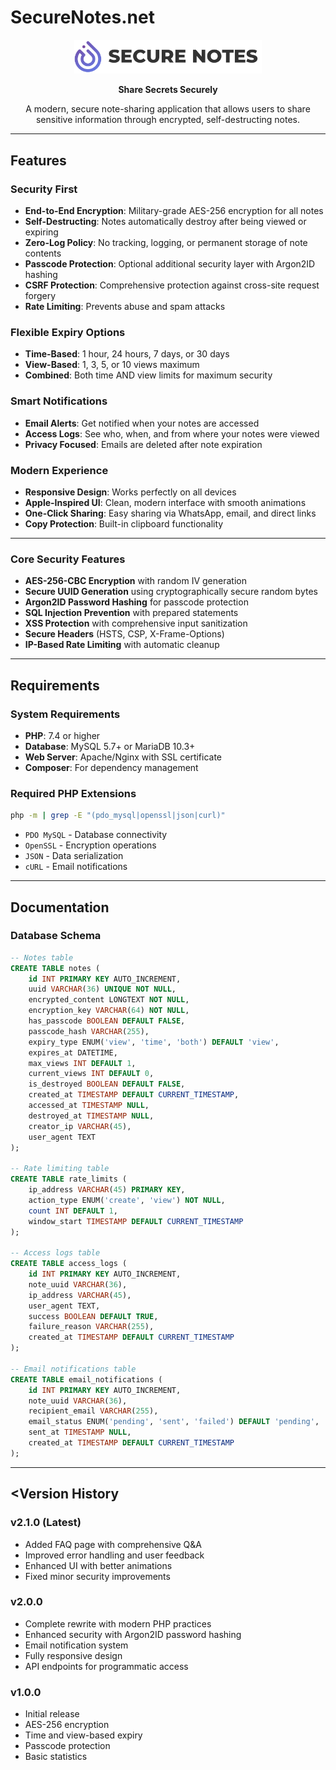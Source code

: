 # SecureNotes.net

<div align="center">
  <img src="assets/SecureNotes-Logo-lg.png" alt="SecureNotes Logo" width="300"/>
  
  **Share Secrets Securely**
  
  A modern, secure note-sharing application that allows users to share sensitive information through encrypted, self-destructing notes.
</div>

---

## Features

### **Security First**
- **End-to-End Encryption**: Military-grade AES-256 encryption for all notes
- **Self-Destructing**: Notes automatically destroy after being viewed or expiring
- **Zero-Log Policy**: No tracking, logging, or permanent storage of note contents
- **Passcode Protection**: Optional additional security layer with Argon2ID hashing
- **CSRF Protection**: Comprehensive protection against cross-site request forgery
- **Rate Limiting**: Prevents abuse and spam attacks

### **Flexible Expiry Options**
- **Time-Based**: 1 hour, 24 hours, 7 days, or 30 days
- **View-Based**: 1, 3, 5, or 10 views maximum
- **Combined**: Both time AND view limits for maximum security
 
### **Smart Notifications**
- **Email Alerts**: Get notified when your notes are accessed
- **Access Logs**: See who, when, and from where your notes were viewed
- **Privacy Focused**: Emails are deleted after note expiration

### **Modern Experience**
- **Responsive Design**: Works perfectly on all devices
- **Apple-Inspired UI**: Clean, modern interface with smooth animations
- **One-Click Sharing**: Easy sharing via WhatsApp, email, and direct links
- **Copy Protection**: Built-in clipboard functionality

---



### Core Security Features
- **AES-256-CBC Encryption** with random IV generation
- **Secure UUID Generation** using cryptographically secure random bytes
- **Argon2ID Password Hashing** for passcode protection
- **SQL Injection Prevention** with prepared statements
- **XSS Protection** with comprehensive input sanitization
- **Secure Headers** (HSTS, CSP, X-Frame-Options)
- **IP-Based Rate Limiting** with automatic cleanup

---

## Requirements

### System Requirements
- **PHP**: 7.4 or higher
- **Database**: MySQL 5.7+ or MariaDB 10.3+
- **Web Server**: Apache/Nginx with SSL certificate
- **Composer**: For dependency management

### Required PHP Extensions
```bash
php -m | grep -E "(pdo_mysql|openssl|json|curl)"
```
- `PDO MySQL` - Database connectivity
- `OpenSSL` - Encryption operations  
- `JSON` - Data serialization
- `cURL` - Email notifications

---

## Documentation


### Database Schema
```sql
-- Notes table
CREATE TABLE notes (
    id INT PRIMARY KEY AUTO_INCREMENT,
    uuid VARCHAR(36) UNIQUE NOT NULL,
    encrypted_content LONGTEXT NOT NULL,
    encryption_key VARCHAR(64) NOT NULL,
    has_passcode BOOLEAN DEFAULT FALSE,
    passcode_hash VARCHAR(255),
    expiry_type ENUM('view', 'time', 'both') DEFAULT 'view',
    expires_at DATETIME,
    max_views INT DEFAULT 1,
    current_views INT DEFAULT 0,
    is_destroyed BOOLEAN DEFAULT FALSE,
    created_at TIMESTAMP DEFAULT CURRENT_TIMESTAMP,
    accessed_at TIMESTAMP NULL,
    destroyed_at TIMESTAMP NULL,
    creator_ip VARCHAR(45),
    user_agent TEXT
);

-- Rate limiting table
CREATE TABLE rate_limits (
    ip_address VARCHAR(45) PRIMARY KEY,
    action_type ENUM('create', 'view') NOT NULL,
    count INT DEFAULT 1,
    window_start TIMESTAMP DEFAULT CURRENT_TIMESTAMP
);

-- Access logs table
CREATE TABLE access_logs (
    id INT PRIMARY KEY AUTO_INCREMENT,
    note_uuid VARCHAR(36),
    ip_address VARCHAR(45),
    user_agent TEXT,
    success BOOLEAN DEFAULT TRUE,
    failure_reason VARCHAR(255),
    created_at TIMESTAMP DEFAULT CURRENT_TIMESTAMP
);

-- Email notifications table
CREATE TABLE email_notifications (
    id INT PRIMARY KEY AUTO_INCREMENT,
    note_uuid VARCHAR(36),
    recipient_email VARCHAR(255),
    email_status ENUM('pending', 'sent', 'failed') DEFAULT 'pending',
    sent_at TIMESTAMP NULL,
    created_at TIMESTAMP DEFAULT CURRENT_TIMESTAMP
);
```

---

## <Version History

### v2.1.0 (Latest)
- Added FAQ page with comprehensive Q&A 
- Improved error handling and user feedback
- Enhanced UI with better animations
- Fixed minor security improvements

### v2.0.0
- Complete rewrite with modern PHP practices
- Enhanced security with Argon2ID password hashing
- Email notification system
- Fully responsive design
- API endpoints for programmatic access

### v1.0.0
- Initial release
- AES-256 encryption
- Time and view-based expiry
- Passcode protection
- Basic statistics

